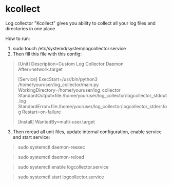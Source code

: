 # kcollect
Log collector "Kcollect" gives you ability to collect all your log files and directories in one place

How to run:
1. sudo touch /etc/systemd/system/logcollector.service
2. Then fill this file with this config:

>[Unit]
> Description=Custom Log Collector Daemon
> After=network.target
> 
> [Service]
> ExecStart=/usr/bin/python3 /home/youruser/log_collector/main.py
> WorkingDirectory=/home/youruser/log_collector
> StandardOutput=file:/home/youruser/log_collector/logcollector_stdout.log
> StandardError=file:/home/youruser/log_collector/logcollector_stderr.log
> Restart=on-failure
> 
> [Install]
> WantedBy=multi-user.target

3. Then reread all unit files, update internal configuration, enable service and start service:
    
> sudo systemctl daemon-reexec

> sudo systemctl daemon-reload

> sudo systemctl enable logcollector.service

> sudo systemctl start logcollector.service
